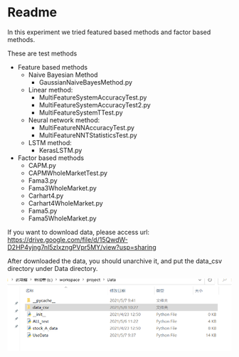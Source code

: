 # Readme
In this experiment we tried featured based methods and factor based methods.

These are test methods
* Feature based methods
  * Naive Bayesian Method
    * GaussianNaiveBayesMethod.py
  * Linear method:
    * MultiFeatureSystemAccuracyTest.py
    * MultiFeatureSystemAccuracyTest2.py
    * MultiFeatureSystemTTest.py
  * Neural network method:
    * MultiFeatureNNAccuracyTest.py
    * MultiFeatureNNTStatisticsTest.py
  * LSTM method:  
    * KerasLSTM.py
* Factor based methods
  * CAPM.py
  * CAPMWholeMarketTest.py
  * Fama3.py
  * Fama3WholeMarket.py
  * Carhart4.py
  * Carhart4WholeMarket.py
  * Fama5.py
  * Fama5WholeMarket.py

If you want to download data, please access url:  
https://drive.google.com/file/d/15QwdW-D2HP4yjng7nl5zIxzngPVpr5MY/view?usp=sharing

After downloaded the data, you should unarchive it, and put the data_csv directory under Data directory.  
 
![picture 2](README/0a44e2c25224a0affb33879ff05b1d0f0ced1c376d70b98cbbb3e9c0e63b5b53.png)  

